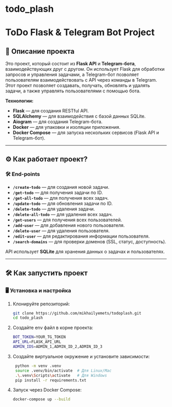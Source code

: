 # todo_plash
# ToDo Flask & Telegram Bot Project

## 📜 Описание проекта

Это проект, который состоит из **Flask API** и **Telegram-бота**, взаимодействующих друг с другом. Он использует Flask для обработки запросов и управления задачами, а Telegram-бот позволяет пользователям взаимодействовать с API через команды в Telegram. Этот проект позволяет создавать, получать, обновлять и удалять задачи, а также управлять пользователями с помощью бота.

**Технологии:**
- **Flask** — для создания RESTful API.
- **SQLAlchemy** — для взаимодействия с базой данных SQLite.
- **Aiogram** — для создания Telegram-бота.
- **Docker** — для упаковки и изоляции приложения.
- **Docker Compose** — для запуска нескольких сервисов (Flask API и Telegram-бот).

---

## ⚙️ Как работает проект?

### 🛠️ End-points

- **`/create-todo`** — для создания новой задачи.
- **`/get-todo`** — для получения задачи по ID.
- **`/get-all-todo`** — для получения всех задач.
- **`/update-todo`** — для обновления задачи по ID.
- **`/delete-todo`** — для удаления задачи.
- **`/delete-all-todo`** — для удаления всех задач.
- **`/get-users`** — для получения всех пользователей.
- **`/add-user`** — для добавления нового пользователя.
- **`/delete-user`** — для удаления пользователя.
- **`/edit-user`** — для редактирования информации пользователя.
- **`/search-domains`** — для проверки доменов (SSL, статус, доступность).

API использует **SQLite** для хранения данных о задачах и пользователях.

---

## 🛠️ Как запустить проект

### 🖥️ Установка и настройка

1. Клонируйте репозиторий:
   ```bash
   git clone https://github.com/mikhailyemets/todoplash.git
   cd todo_plash
2. Создайте env файл в корне проекта:
   ```bash
   BOT_TOKEN=YOUR_TG_TOKEN
   API_URL=FLASK_API_URL
   ADMIN_IDS=ADMIN_1,ADMIN_ID_2,ADMIN_ID_3
3. Создайте виртуальное окружение и установите зависимости:
   ```bash
    python -m venv .venv
    source .venv/bin/activate  # Для Linux/Mac
    .\.venv\Scripts\activate   # Для Windows
    pip install -r requirements.txt
4. Запуск через Docker Compose:
   ```bash
   docker-compose up --build
